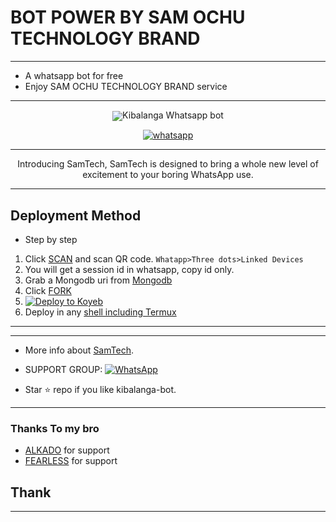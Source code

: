 
# BOT POWER BY SAM OCHU TECHNOLOGY BRAND

---

-  A whatsapp bot for free
-  Enjoy SAM OCHU TECHNOLOGY BRAND
service


---

  
<p align="center">  
      <image src= "lib/assets/SGN_12_17_2022_1671264530426_1.png"
    <h1 align="center">Kibalanga Whatsapp bot</h1>
  </a>
</p>
   
<p align="center">

  <a aria-label="Join our chats" href="https://chat.whatsapp.com/K0GL5dwzOJD4pQUOhKruRd" target="_blank">
    <img alt="whatsapp" src="https://img.shields.io/badge/Join Group-25D366?style=for-the-badge&logo=whatsapp&logoColor=white" />
  </a>
 
  
</p>


---
  <p align="center"> Introducing SamTech, SamTech is designed to bring a whole new level of excitement to your boring WhatsApp use. </p>

---

## Deployment Method 
- Step by step
1. Click [SCAN](https://Sektorbot.tech) and scan QR code. `Whatapp>Three dots>Linked Devices`
2. You will get a session id in whatsapp, copy id only.
3. Grab a Mongodb uri from [Mongodb](https://signup.mongodb.com)
4. Click [FORK](https://github.com/SAM-OCHU/Kibalanga-Bot/fork)
5. [![Deploy to Koyeb](https://www.koyeb.com/static/images/deploy/button.svg)](https://https://Kibalangabot.me/koyeb)
6. Deploy in any [shell including Termux](https://github.com/SAM-OCHUU/Kibalanga-Deploy#deploy-in-any-shell-including-termux)
---

---
- More info about [SamTech](https://kibalanga-bot.me/).

- SUPPORT GROUP: <a href="https://chat.whatsapp.com/B6JB9JD6MnhEyhUL4EIN7G"><img alt="WhatsApp" src="https://camo.githubusercontent.com/2157131829ac512183ee8f8b6c6f803688a4cc66a2e686602844e80478401a7c/68747470733a2f2f696d672e736869656c64732e696f2f62616467652f4a6f696e2047726f75702d3235443336363f7374796c653d666f722d7468652d6261646765266c6f676f3d7768617473617070266c6f676f436f6c6f723d7768697465"/></a>

- Star ⭐ repo if you like kibalanga-bot.
---
### Thanks To my bro

- [ALKADO](https://t.me/alk) for support
- [FEARLESS](https://wa.me/254) for support

## Thank
---
